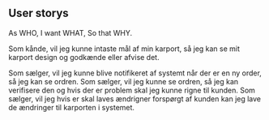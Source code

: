 
## User storys

As WHO,
I want WHAT,
So that WHY.

Som kånde, vil jeg kunne intaste mål af min karport, så jeg kan se mit karport design og godkænde eller afvise det.

Som sælger, vil jeg kunne blive notifikeret af systemt når der er en ny order, så jeg kan se ordren.
Som sælger, vil jeg kunne se ordren, så jeg kan verifisere den og hvis der er problem skal jeg kunne rigne til kunden.
Som sælger, vil jeg hvis er skal laves ændrigner forspørgt af kunden kan jeg lave de ændringer til karporten i systemet.
